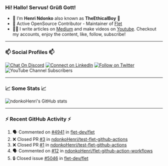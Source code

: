 ### Hi! Hallo! Servus! Grüß Gott!

- 🙂  I’m **Henri Ndonko** also known as **TheEthicalBoy** 👾
- 🚀  Active OpenSource Contributor - Maintainer of [Flet](https://github.com/flet-dev/flet) 
- 👨‍🏫  I write articles on [Medium](https://ndonkohenri.medium.com/) and make videos on [Youtube](https://youtube.com/@ndonkoHenri). Checkout my accounts, enjoy the content, like, follow, subscribe!

---

### 📫 Social Profiles 📫

[![Chat On Discord](https://img.shields.io/badge/--discord?label=Username=the_ethical_boy&logo=Discord&style=social)](https://github.com/ndonkoHenri) 
[![Connect on LinkedIn](https://img.shields.io/badge/--linkedin?label=LinkedIn&logo=LinkedIn&style=social)](https://www.linkedin.com/in/ndonkohenri) 
[![Follow on Twitter](https://img.shields.io/badge/--twitter?label=Twitter&logo=Twitter&style=social)](https://twitter.com/ndonkoHenri)
![YouTube Channel Subscribers](https://img.shields.io/youtube/channel/subscribers/UC2j9sVx0O7M8CebjMtyCuNQ?style=social&label=Youtube&link=https%3A%2F%2Fyoutube.com%2F%40ndonkoHenri)

---

### 📈 Some Stats 📈

<!-- <a href="https://github.com/ndonkoHenri">
<img src="https://github.com/ndonkoHenri/github-stats/blob/master/generated/overview.svg#gh-dark-mode-only" />
<img src="https://github.com/ndonkoHenri/github-stats/blob/master/generated/languages.svg#gh-dark-mode-only" />
<img src="https://github.com/ndonkoHenri/github-stats/blob/master/generated/overview.svg#gh-light-mode-only" />
<img src="https://github.com/ndonkoHenri/github-stats/blob/master/generated/languages.svg#gh-light-mode-only" />
</a> -->

<!-- ![ndonkoHenri's GitHub stats](https://github-readme-stats.vercel.app/api?username=ndonkoHenri&show_icons=true) -->

![ndonkoHenri's GitHub stats](https://github-readme-stats.vercel.app/api?username=ndonkoHenri&theme=tokyonight&show_icons=true&title_color=fff&text_color=fff)

<!-- [![Top Langs](https://github-readme-stats.vercel.app/api/top-langs/?username=ndonkoHenri)](https://github.com/ndonkoHenri/github-readme-stats) -->

---

### :zap: Recent GitHub Activity :zap:

<!--START_SECTION:activity-->
1. 🗣 Commented on [#4941](https://github.com/flet-dev/flet/issues/4941#issuecomment-2707072820) in [flet-dev/flet](https://github.com/flet-dev/flet)
2. ❌ Closed PR [#3](https://github.com/ndonkoHenri/test-flet-github-actions/pull/3) in [ndonkoHenri/test-flet-github-actions](https://github.com/ndonkoHenri/test-flet-github-actions)
3. ❌ Closed PR [#1](https://github.com/ndonkoHenri/test-flet-github-actions/pull/1) in [ndonkoHenri/test-flet-github-actions](https://github.com/ndonkoHenri/test-flet-github-actions)
4. 🗣 Commented on [#12](https://github.com/ndonkoHenri/flet-github-action-workflows/issues/12#issuecomment-2706498001) in [ndonkoHenri/flet-github-action-workflows](https://github.com/ndonkoHenri/flet-github-action-workflows)
5. 🔒 Closed issue [#5046](https://github.com/flet-dev/flet/issues/5046) in [flet-dev/flet](https://github.com/flet-dev/flet)
<!--END_SECTION:activity-->
